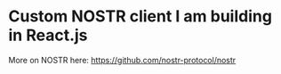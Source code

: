 # Custom NOSTR client I am building in React.js

More on NOSTR here: https://github.com/nostr-protocol/nostr
